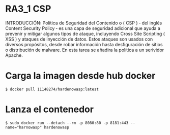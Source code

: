 # RA3_1 CSP


INTRODUCCIÓN:
Política de Seguridad del Contenido o ( CSP ) ‑ del inglés Content Security Policy ‑ es una capa
de seguridad adicional que ayuda a prevenir y mitigar algunos tipos de ataque, incluyendo Cross
Site Scripting ( XSS ) y ataques de inyección de datos. Estos ataques son usados con diversos
propósitos, desde robar información hasta desfiguración de sitios o distribución de malware.
En esta tarea se añadira la política a un serividor Apache.

# Carga la imagen desde hub docker
```
$ docker pull 11148274/hardenowasp:latest
```
# Lanza el contenedor
```
$ sudo docker run --detach --rm -p 8080:80 -p 8181:443 --name="harnowasp" hardenowasp
```
